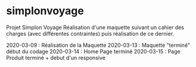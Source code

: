 # simplonvoyage
Projet Simplon Voyage
Réalisation d'une maquette suivant un cahier des charges (avec différentes contraintes) puis réalisation de ce dernier.

2020-03-09 : Réalisation de la Maquette
2020-03-13 : Maquette "terminé" début du codage
2020-03-14 : Home Page terminé
2020-03-15 : Page Produit terminé + debut d'un responsive